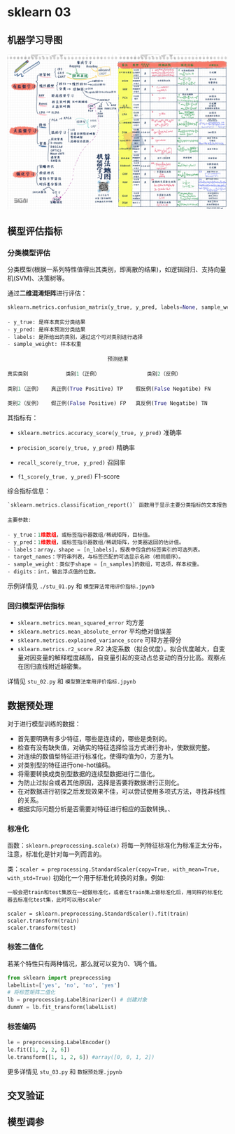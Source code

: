 # sklearn 03

## 机器学习导图

![sk](sk.jpeg)

## 模型评估指标

### 分类模型评估

分类模型(根据一系列特性值得出其类别，即离散的结果)，如逻辑回归、支持向量机(SVM)、决策树等。

通过**二维混淆矩阵**进行评估：

```py
sklearn.metrics.confusion_matrix(y_true, y_pred, labels=None, sample_weight=None)

- y_true: 是样本真实分类结果
- y_pred: 是样本预测分类结果
- labels: 是所给出的类别，通过这个可对类别进行选择
- sample_weight: 样本权重

                                预测结果

真实类别            类别1（正例）               类别2（反例）

类别1（正例）   真正例(True Positive) TP    假反例(False Negatibe) FN

类别2（反例）   假正例(False Positive) FP   真反例(True Negatibe) TN
```

其指标有：

- `sklearn.metrics.accuracy_score(y_true, y_pred)` 准确率

- `precision_score(y_true, y_pred)` 精确率

- `recall_score(y_true, y_pred)` 召回率

- `f1_score(y_true, y_pred)` F1-score

综合指标信息：

```py
`sklearn.metrics.classification_report()` 函数用于显示主要分类指标的文本报告，在报告中显示每个类的精确度、召回率、F1值等信息。

主要参数:

- y_true：1维数组，或标签指示器数组/稀疏矩阵，目标值。
- y_pred：1维数组，或标签指示器数组/稀疏矩阵，分类器返回的估计值。
- labels：array，shape = [n_labels]，报表中包含的标签索引的可选列表。
- target_names：字符串列表，与标签匹配的可选显示名称（相同顺序）。
- sample_weight：类似于shape = [n_samples]的数组，可选项，样本权重。
- digits：int，输出浮点值的位数。
```

示例详情见 `./stu_01.py` 和 `模型算法常用评价指标.jpynb`

### 回归模型评估指标

- `sklearn.metrics.mean_squared_error`  均方差
- `sklearn.metrics.mean_absolute_error`  平均绝对值误差
- `sklearn.metrics.explained_variance_score`  可释方差得分
- `sklearn.metrics.r2_score`  .R2 决定系数（拟合优度）。拟合优度越大，自变量对因变量的解释程度越高，自变量引起的变动占总变动的百分比高。观察点在回归直线附近越密集。

详情见 `stu_02.py` 和 `模型算法常用评价指标.jpynb`

## 数据预处理

对于进行模型训练的数据：

- 首先要明确有多少特征，哪些是连续的，哪些是类别的。
- 检查有没有缺失值，对确实的特征选择恰当方式进行弥补，使数据完整。
- 对连续的数值型特征进行标准化，使得均值为0，方差为1。
- 对类别型的特征进行one-hot编码。
- 将需要转换成类别型数据的连续型数据进行二值化。
- 为防止过拟合或者其他原因，选择是否要将数据进行正则化。
- 在对数据进行初探之后发现效果不佳，可以尝试使用多项式方法，寻找非线性的关系。
- 根据实际问题分析是否需要对特征进行相应的函数转换。、

### 标准化

函数：`sklearn.preprocessing.scale(x)` 将每一列特征标准化为标准正太分布，注意，标准化是针对每一列而言的。

类：`scaler = preprocessing.StandardScaler(copy=True, with_mean=True, with_std=True)` 初始化一个用于标准化转换的对象。例如:

    一般会把train和test集放在一起做标准化，或者在train集上做标准化后，用同样的标准化器去标准化test集，此时可以用scaler

    scaler = sklearn.preprocessing.StandardScaler().fit(train)
    scaler.transform(train)
    scaler.transform(test)

### 标签二值化

若某个特性只有两种情况，那么就可以变为0、1两个值。

```py
from sklearn import preprocessing
labelList=['yes', 'no', 'no', 'yes']
# 将标签矩阵二值化
lb = preprocessing.LabelBinarizer() # 创建对象
dummY = lb.fit_transform(labelList)
```

### 标签编码

```py
le = preprocessing.LabelEncoder()
le.fit([1, 2, 2, 6])
le.transform([1, 1, 2, 6]) #array([0, 0, 1, 2])
```

更多详情见 `stu_03.py` 和 `数据预处理.jpynb`

## 交叉验证

## 模型调参
